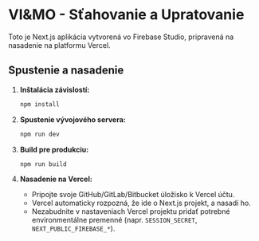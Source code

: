 # VI&MO - Sťahovanie a Upratovanie

Toto je Next.js aplikácia vytvorená vo Firebase Studio, pripravená na nasadenie na platformu Vercel.

## Spustenie a nasadenie

1.  **Inštalácia závislostí:**
    ```bash
    npm install
    ```

2.  **Spustenie vývojového servera:**
    ```bash
    npm run dev
    ```

3.  **Build pre produkciu:**
    ```bash
    npm run build
    ```

4.  **Nasadenie na Vercel:**
    - Pripojte svoje GitHub/GitLab/Bitbucket úložisko k Vercel účtu.
    - Vercel automaticky rozpozná, že ide o Next.js projekt, a nasadí ho.
    - Nezabudnite v nastaveniach Vercel projektu pridať potrebné environmentálne premenné (napr. `SESSION_SECRET`, `NEXT_PUBLIC_FIREBASE_*`).

